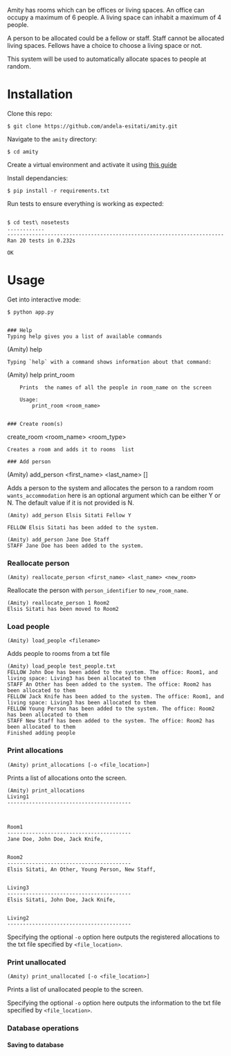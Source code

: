 
Amity has rooms which can be offices or living spaces. An office can occupy a maximum of 6 people. A living space can inhabit a maximum of 4 people.

A person to be allocated could be a fellow or staff. Staff cannot be allocated living spaces. Fellows have a choice to choose a living space or not.

This system will be used to automatically allocate spaces to people at random.

# Installation

Clone this repo:
```
$ git clone https://github.com/andela-esitati/amity.git
```


Navigate to the `amity` directory:
```
$ cd amity
```

Create a virtual environment and activate it using [this guide](http://docs.python-guide.org/en/latest/dev/virtualenvs/)

Install dependancies:
```
$ pip install -r requirements.txt
```


Run tests to ensure everything is working as expected:
~~~

$ cd test\ nosetests
............
----------------------------------------------------------------------
Ran 20 tests in 0.232s

OK
~~~

# Usage

Get into interactive mode:
~~~
$ python app.py


### Help
Typing help gives you a list of available commands
~~~
(Amity) help

~~~
Typing `help` with a command shows information about that command:
~~~
(Amity) help print_room

        Prints  the names of all the people in room_name on the screen

        Usage:
            print_room <room_name>
~~~

### Create room(s)
~~~
create_room <room_name> <room_type>
~~~
Creates a room and adds it to rooms  list

### Add person
~~~
(Amity)     add_person <first_name> <last_name> <role> [<accomodation>]

Adds a person to the system and allocates the person to a random room
`wants_accommodation` here is an optional argument which can be either Y or N. The default value if it is not provided is N.
~~~
(Amity) add_person Elsis Sitati Fellow Y

FELLOW Elsis Sitati has been added to the system. 
~~~
~~~
(Amity) add_person Jane Doe Staff
STAFF Jane Doe has been added to the system. 
~~~

### Reallocate person
~~~
(Amity) reallocate_person <first_name> <last_name> <new_room>
~~~
Reallocate the person with `person_identifier` to `new_room_name`.
~~~
(Amity) reallocate_person 1 Room2
Elsis Sitati has been moved to Room2
~~~

### Load people
~~~
(Amity) load_people <filename>
~~~
Adds people to rooms from a txt file
~~~
(Amity) load_people test_people.txt
FELLOW John Doe has been added to the system. The office: Room1, and living space: Living3 has been allocated to them
STAFF An Other has been added to the system. The office: Room2 has been allocated to them
FELLOW Jack Knife has been added to the system. The office: Room1, and living space: Living3 has been allocated to them
FELLOW Young Person has been added to the system. The office: Room2 has been allocated to them
STAFF New Staff has been added to the system. The office: Room2 has been allocated to them
Finished adding people
~~~

### Print allocations
~~~
(Amity) print_allocations [-o <file_location>]
~~~
Prints a list of allocations onto the screen.
~~~
(Amity) print_allocations
Living1
----------------------------------------



Room1
----------------------------------------
Jane Doe, John Doe, Jack Knife,


Room2
----------------------------------------
Elsis Sitati, An Other, Young Person, New Staff,


Living3
----------------------------------------
Elsis Sitati, John Doe, Jack Knife,


Living2
----------------------------------------

~~~
Specifying the optional `-o` option here outputs the registered allocations to the txt file specified by `<file_location>`.

### Print unallocated
~~~
(Amity) print_unallocated [-o <file_location>]
~~~
Prints a list of unallocated people to the screen.

Specifying the optional `-o` option here outputs the information to the txt file specified by `<file_location>`.

### Database operations
#### Saving to database






